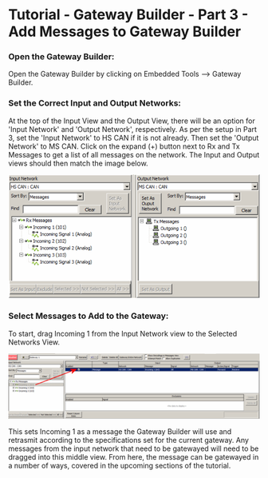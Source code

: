 # Tutorial - Gateway Builder - Part 3 - Add Messages to Gateway Builder

### Open the Gateway Builder:

Open the Gateway Builder by clicking on Embedded Tools --> Gateway Builder.

### Set the Correct Input and Output Networks:

At the top of the Input View and the Output View, there will be an option for 'Input Network' and 'Output Network', respectively. As per the setup in Part 3, set the 'Input Network' to HS CAN if it is not already. Then set the 'Output Network' to MS CAN. Click on the expand (+) button next to Rx and Tx Messages to get a list of all messages on the network. The Input and Output views should then match the image below.

![Figure 1](../../.gitbook/assets/GWBImage4.gif)

### Select Messages to Add to the Gateway:

To start, drag Incoming 1 from the Input Network view to the Selected Networks View.

![Figure 2](../../.gitbook/assets/GWBImage5.gif)

This sets Incoming 1 as a message the Gateway Builder will use and retrasmit according to the specifications set for the current gateway. Any messages from the input network that need to be gatewayed will need to be dragged into this middle view. From here, the message can be gatewayed in a number of ways, covered in the upcoming sections of the tutorial.
